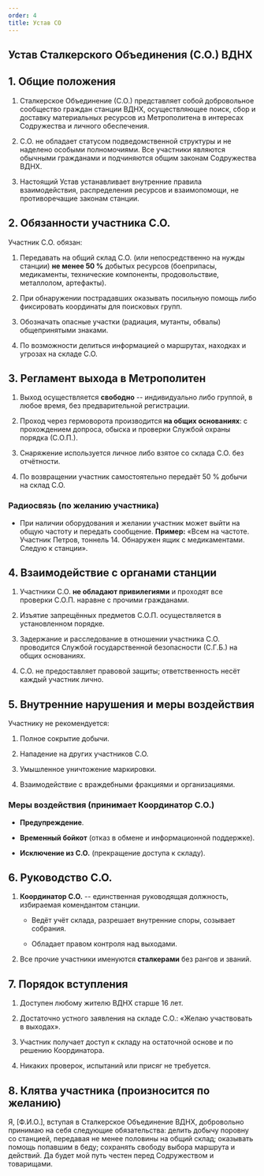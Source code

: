 ```yaml
---
order: 4
title: Устав СО
---
```


## Устав Сталкерского Объединения (С.О.) ВДНХ

## 1\. Общие положения

1. Сталкерское Объединение (С.О.) представляет собой добровольное сообщество граждан станции ВДНХ, осуществляющее поиск, сбор и доставку материальных ресурсов из Метрополитена в интересах Содружества и личного обеспечения.

2. С.О. не обладает статусом подведомственной структуры и не наделено особыми полномочиями. Все участники являются обычными гражданами и подчиняются общим законам Содружества ВДНХ.

3. Настоящий Устав устанавливает внутренние правила взаимодействия, распределения ресурсов и взаимопомощи, не противоречащие законам станции.

## 2\. Обязанности участника С.О.

Участник С.О. обязан:

1. Передавать на общий склад С.О. (или непосредственно на нужды станции) **не менее 50 %** добытых ресурсов (боеприпасы, медикаменты, технические компоненты, продовольствие, металлолом, артефакты).

2. При обнаружении пострадавших оказывать посильную помощь либо фиксировать координаты для поисковых групп.

3. Обозначать опасные участки (радиация, мутанты, обвалы) общепринятыми знаками.

4. По возможности делиться информацией о маршрутах, находках и угрозах на складе С.О.

## 3\. Регламент выхода в Метрополитен

1. Выход осуществляется **свободно** -- индивидуально либо группой, в любое время, без предварительной регистрации.

2. Проход через гермоворота производится **на общих основаниях**: с прохождением допроса, обыска и проверки Службой охраны порядка (С.О.П.).

3. Снаряжение используется личное либо взятое со склада С.О. без отчётности.

4. По возвращении участник самостоятельно передаёт 50 % добычи на склад С.О.

### Радиосвязь (по желанию участника)

-  При наличии оборудования и желании участник может выйти на общую частоту и передать сообщение. **Пример:** «Всем на частоте. Участник Петров, тоннель 14. Обнаружен ящик с медикаментами. Следую к станции».

## 4\. Взаимодействие с органами станции

1. Участники С.О. **не обладают привилегиями** и проходят все проверки С.О.П. наравне с прочими гражданами.

2. Изъятие запрещённых предметов С.О.П. осуществляется в установленном порядке.

3. Задержание и расследование в отношении участника С.О. проводится Службой государственной безопасности (С.Г.Б.) на общих основаниях.

4. С.О. не предоставляет правовой защиты; ответственность несёт каждый участник лично.

## 5\. Внутренние нарушения и меры воздействия

Участнику не рекомендуется:

1. Полное сокрытие добычи.

2. Нападение на других участников С.О.

3. Умышленное уничтожение маркировки.

4. Взаимодействие с враждебными фракциями и организациями.

### Меры воздействия (принимает Координатор С.О.)

-  **Предупреждение**.

-  **Временный бойкот** (отказ в обмене и информационной поддержке).

-  **Исключение из С.О.** (прекращение доступа к складу).

## 6\. Руководство С.О.

1. **Координатор С.О.** -- единственная руководящая должность, избираемая комендантом станции.

   -  Ведёт учёт склада, разрешает внутренние споры, созывает собрания.

   -  Обладает правом контроля над выходами.

2. Все прочие участники именуются **сталкерами** без рангов и званий.

## 7\. Порядок вступления

1. Доступен любому жителю ВДНХ старше 16 лет.

2. Достаточно устного заявления на складе С.О.: «Желаю участвовать в выходах».

3. Участник получает доступ к складу на остаточной основе и по решению Координатора.

4. Никаких проверок, испытаний или присяг не требуется.

## 8\. Клятва участника (произносится по желанию)

Я, \[Ф.И.О.\], вступая в Сталкерское Объединение ВДНХ, добровольно принимаю на себя следующие обязательства: делить добычу поровну со станцией, передавая не менее половины на общий склад; оказывать помощь попавшим в беду; сохранять свободу выбора маршрута и действий. Да будет мой путь честен перед Содружеством и товарищами.